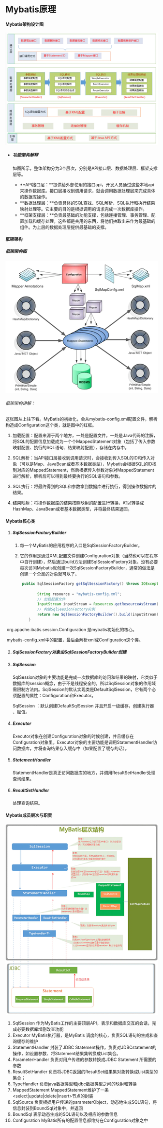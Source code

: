 # Mybatis原理

#### Mybatis架构设计图

![](../image/Mybatis架构图.webp)

* ##### 功能架构解释

  如图所示，整体架构分为3个层次，分别是API接口层、数据处理层、框架支撑层等。

  * **API接口层：**提供给外部使用的接口api，开发人员通过这些本地api来操作数据库。接口层接收到调用请求，就会调用数据处理层来完成具体的数据库操作。
  * **数据处理层：**负责具体的SQL查找、SQL解析、SQL执行和执行结果映射处理等。它主要的目的是根据调用的请求完成一次数据库操作。
  * **框架支撑层：**负责最基础的功能支撑，包括连接管理、事务管理、配置加载和缓存处理，这些都是共用的东西，将他们抽取出来作为最基础的组件。为上层的数据处理层提供最基础的支撑。

#### 框架架构

##### 框架架构图

![](../image/Mybatis框架架构图.webp)

###### 框架架构讲解：

这张图从上往下看。MyBatis的初始化，会从mybatis-config.xml配置文件，解析构造成Configuration这个类，就是图中的红框。

1. 加载配置：配置来源于两个地方，一处是配置文件，一处是Java代码的注解，将SQL的配置信息加载成为一个个MappedStatement对象（包括了传入参数映射配置、执行的SQL语句、结果映射配置），存储在内存中。

2. SQL解析：当API接口层接收到调用请求时，会接收到传入SQL的ID和传入对象（可以是Map、JavaBean或者基本数据类型），Mybatis会根据SQL的ID找到对应的MappedStatement，然后根据传入参数对象对MappedStatement进行解析，解析后可以得到最终要执行的SQL语句和参数。

3. SQL执行：将最终得到的SQL和参数拿到数据库进行执行，得到操作数据库的结果。

4. 结果映射：将操作数据库的结果按照映射的配置进行转换，可以转换成HashMap、JavaBean或者基本数据类型，并将最终结果返回。

#### Mybatis核心类

1. ##### SqlSessionFactoryBuilder

   1. 每一个MyBatis的应用程序的入口是SqlSessionFactoryBuilder。

   2. 它的作用是通过XML配置文件创建Configuration对象（当然也可以在程序中自行创建），然后通过build方法创建SqlSessionFactory对象。没有必要每次访问Mybatis就创建一次SqlSessionFactoryBuilder，通常的做法是创建一个全局的对象就可以了。

      ```java
       public SqlSessionFactory getSqlSessionFactory() throws IOException{
      
              String resource = "mybatis-config.xml";
              // 加载配置文件
              InputStream inputStream = Resources.getResourceAsStream(resource);
              // 构建SqlSeesionFactory实例
              return new SqlSessionFactoryBuilder().build(inputStream);
          }
      ```



​			 org.apache.ibatis.session.Configuration 是mybatis初始化的核心。

​			 mybatis-config.xml中的配置，最后会解析xml成Configuration这个类。

2. ##### SqlSessionFactory对象由SqlSessionFactoryBuilder创建

3. ##### SqlSession

   SqlSession对象的主要功能是完成一次数据库的访问和结果的映射，它类似于数据库的session概念，由于不是线程安全的，所以SqlSession对象的作用域需限制方法内。SqlSession的默认实现类是DefaultSqlSession，它有两个必须配置的属性：Configuration和Executor。

   SqlSession ：默认创建DefaultSqlSession 并且开启一级缓存，创建执行器 、赋值。

4. ##### Executor

   Executor对象在创建Configuration对象的时候创建，并且缓存在Configuration对象里。Executor对象的主要功能是调用StatementHandler访问数据库，并将查询结果存入缓存中（如果配置了缓存的话）。

5. ##### StatementHandler

   StatementHandler是真正访问数据库的地方，并调用ResultSetHandler处理查询结果。

6. ##### ResultSetHandler

   处理查询结果。

#### Mybatis成员层次与职责

![](../image/Mybatis成员层次与职责图.webp)

1. SqlSession 作为MyBatis工作的主要顶层API，表示和数据库交互的会话，完成必要数据库增删改查功能
2. Executor MyBatis执行器，是MyBatis 调度的核心，负责SQL语句的生成和查询缓存的维护
3. StatementHandler 封装了JDBC Statement操作，负责对JDBCstatement的操作，如设置参数、将Statement结果集转换成List集合。
4. ParameterHandler 负责对用户传递的参数转换成JDBC Statement 所需要的参数
5. ResultSetHandler 负责将JDBC返回的ResultSet结果集对象转换成List类型的集合；
6. TypeHandler 负责java数据类型和jdbc数据类型之间的映射和转换
7. MappedStatement MappedStatement维护了一条<select|update|delete|insert>节点的封装
8. SqlSource 负责根据用户传递的parameterObject，动态地生成SQL语句，将信息封装到BoundSql对象中，并返回
9. BoundSql 表示动态生成的SQL语句以及相应的参数信息
10. Configuration MyBatis所有的配置信息都维持在Configuration对象之中